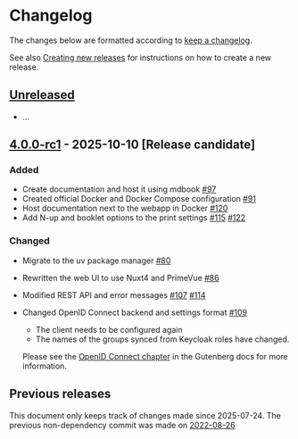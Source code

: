 # Changelog
The changes below are formatted according to [keep a changelog].

See also [Creating new releases] for instructions on how to create a new release.

## [Unreleased]
- ...

## [4.0.0-rc1] - 2025-10-10 [Release candidate]
### Added
- Create documentation and host it using mdbook [#97]
- Created official Docker and Docker Compose configuration [#91]
- Host documentation next to the webapp in Docker [#120]
- Add N-up and booklet options to the print settings [#115] [#122]

### Changed
- Migrate to the uv package manager [#80]
- Rewritten the web UI to use Nuxt4 and PrimeVue [#86]
- Modified REST API and error messages [#107] [#114]
- Changed OpenID Connect backend and settings format [#109]
    - The client needs to be configured again
    - The names of the groups synced from Keycloak roles have changed.
  
  Please see the [OpenID Connect chapter] in the Gutenberg docs for more information.

## Previous releases
This document only keeps track of changes made since 2025-07-24.
The previous non-dependency commit was made on [2022-08-26](https://github.com/KSIUJ/gutenberg/commit/9bb5d09e1ca69756a5930d3be214f52598e40797)

[unreleased]: https://github.com/KSIUJ/gutenberg/compare/v4.0.0-rc1...HEAD
[4.0.0-rc1]: https://github.com/KSIUJ/gutenberg/releases/tag/v4.0.0-rc1

[#80]: https://github.com/KSIUJ/gutenberg/pull/80
[#86]: https://github.com/KSIUJ/gutenberg/pull/86
[#91]: https://github.com/KSIUJ/gutenberg/pull/91
[#97]: https://github.com/KSIUJ/gutenberg/pull/97
[#107]: https://github.com/KSIUJ/gutenberg/pull/107
[#109]: https://github.com/KSIUJ/gutenberg/pull/109
[#114]: https://github.com/KSIUJ/gutenberg/pull/114
[#115]: https://github.com/KSIUJ/gutenberg/pull/115
[#120]: https://github.com/KSIUJ/gutenberg/pull/120
[#122]: https://github.com/KSIUJ/gutenberg/pull/122

[keep a changelog]: https://keepachangelog.com/en/1.1.0/
[OpenID Connect chapter]: https://ksiuj.github.io/gutenberg/admin/openid-connect.html
[Creating new releases]: https://ksiuj.github.io/gutenberg/internals/creating-new-releases.html
